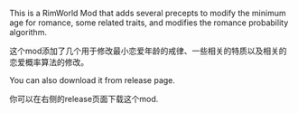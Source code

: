 This is a RimWorld Mod that adds several precepts to modify the minimum age for romance, some related traits, and modifies the romance probability algorithm.

这个mod添加了几个用于修改最小恋爱年龄的戒律、一些相关的特质以及相关的恋爱概率算法的修改。

You can also download it from release page.

你可以在右侧的release页面下载这个mod.
